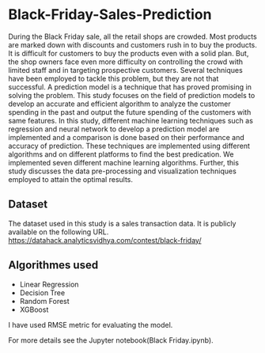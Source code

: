 # Black-Friday-Sales-Prediction
During the Black Friday sale, all the retail shops are crowded. Most products are marked down with discounts and customers rush in to buy the products. It is difficult for customers to buy the products even with a solid plan. But, the shop owners face even more difficulty on controlling the crowd with limited staff and in targeting prospective customers. Several techniques have been employed to tackle this problem, but they are not that successful. A prediction model is a technique that has proved promising in solving the problem. This study focuses on the field of prediction models to develop an accurate and efficient algorithm to analyze the customer spending in the past and output the future spending of the customers with same features. In this study, different machine learning techniques such as regression and neural network to develop a prediction model are implemented and a comparison is done based on their performance and accuracy of prediction. These techniques are implemented using different algorithms and on different platforms to find the best predication. We implemented seven different machine learning algorithms. Further, this study discusses the data pre-processing and visualization techniques employed to attain the optimal results.

## Dataset
The dataset used in this study is a sales transaction data. It is publicly available on the following URL.
https://datahack.analyticsvidhya.com/contest/black-friday/

## Algorithmes used
* Linear Regression
* Decision Tree
* Random Forest
* XGBoost

I have used RMSE metric for evaluating the model.

For more details see the Jupyter notebook(Black Friday.ipynb).
